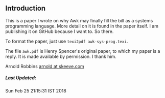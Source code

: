## Introduction

This is a paper I wrote on why Awk may finally fill the bill as a systems
programming language. More detail on it is found in the paper itself.
I am publishing it on GitHub because I want to. So there.

To format the paper, just use `texi2pdf awk-sys-prog.texi`.

The file `awk.pdf` is Henry Spencer's original paper, to which my paper
is a reply. It is made available by permission. I thank him.

Arnold Robbins
[arnold at skeeve.com](mailto:arnold@skeeve.com)

##### Last Updated:

Sun Feb 25 21:15:31 IST 2018
